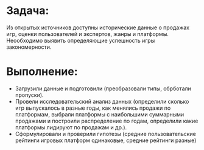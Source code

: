 # Задача: </br>
Из открытых источников доступны исторические данные о продажах игр, оценки пользователей и экспертов, жанры и платформы. 
Неообходимо выявить определяющие успешность игры закономерности. 

# Выполнение:
* Загрузили данные и подготовили (преобразовали типы, обрботали пропуски).
* Провели исследовательский анализ данных (определили сколько игр выпускалось в разные годы, как менялись продажи по платформам, 
выбрали платформы с наибольшими суммарными продажами и построили распределение по годам, определили какие платформы лидируют по продажам и др.).
* Сформулировали и проверили гипотезы (средние пользовательские рейтинги игровых платформ одинаковые, средние рейтинги разные)

 
